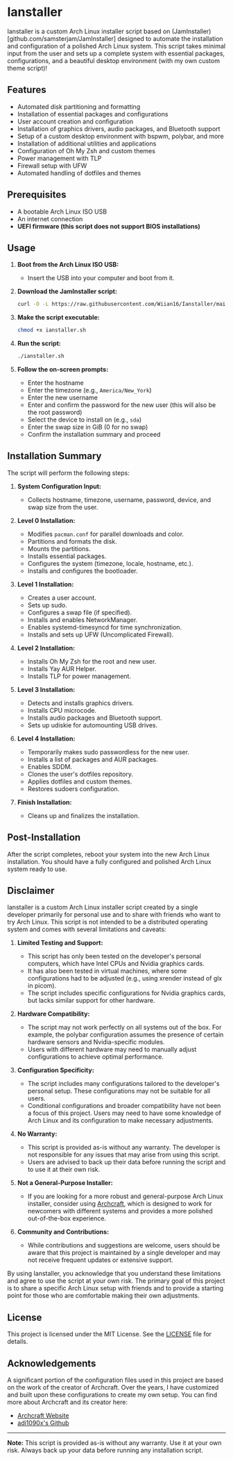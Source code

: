 # Ianstaller

Ianstaller is a custom Arch Linux installer script based on (JamInstaller)[github.com/samsterjam/JamInstaller]
designed to automate the installation and configuration of a
polished Arch Linux system. This script takes minimal input from the user and sets up a complete system with essential 
packages, configurations, and a beautiful desktop environment (with my own custom theme script)!

## Features

- Automated disk partitioning and formatting
- Installation of essential packages and configurations
- User account creation and configuration
- Installation of graphics drivers, audio packages, and Bluetooth support
- Setup of a custom desktop environment with bspwm, polybar, and more
- Installation of additional utilities and applications
- Configuration of Oh My Zsh and custom themes
- Power management with TLP
- Firewall setup with UFW
- Automated handling of dotfiles and themes

## Prerequisites

- A bootable Arch Linux ISO USB
- An internet connection
- **UEFI firmware (this script does not support BIOS installations)**

## Usage

1. **Boot from the Arch Linux ISO USB:**
   - Insert the USB into your computer and boot from it.

2. **Download the JamInstaller script:**
   ```sh
   curl -O -L https://raw.githubusercontent.com/Wiian16/Ianstaller/main/ianstaller.sh
   ```

3. **Make the script executable:**
   ```sh
   chmod +x ianstaller.sh
   ```

4. **Run the script:**
   ```sh
   ./ianstaller.sh
   ```

5. **Follow the on-screen prompts:**
   - Enter the hostname
   - Enter the timezone (e.g., `America/New_York`)
   - Enter the new username
   - Enter and confirm the password for the new user (this will also be the root password)
   - Select the device to install on (e.g., `sda`)
   - Enter the swap size in GiB (0 for no swap)
   - Confirm the installation summary and proceed

## Installation Summary

The script will perform the following steps:

1. **System Configuration Input:**
   - Collects hostname, timezone, username, password, device, and swap size from the user.

2. **Level 0 Installation:**
   - Modifies `pacman.conf` for parallel downloads and color.
   - Partitions and formats the disk.
   - Mounts the partitions.
   - Installs essential packages.
   - Configures the system (timezone, locale, hostname, etc.).
   - Installs and configures the bootloader.

3. **Level 1 Installation:**
   - Creates a user account.
   - Sets up sudo.
   - Configures a swap file (if specified).
   - Installs and enables NetworkManager.
   - Enables systemd-timesyncd for time synchronization.
   - Installs and sets up UFW (Uncomplicated Firewall).

4. **Level 2 Installation:**
   - Installs Oh My Zsh for the root and new user.
   - Installs Yay AUR Helper.
   - Installs TLP for power management.

5. **Level 3 Installation:**
   - Detects and installs graphics drivers.
   - Installs CPU microcode.
   - Installs audio packages and Bluetooth support.
   - Sets up udiskie for automounting USB drives.

6. **Level 4 Installation:**
   - Temporarily makes sudo passwordless for the new user.
   - Installs a list of packages and AUR packages.
   - Enables SDDM.
   - Clones the user's dotfiles repository.
   - Applies dotfiles and custom themes.
   - Restores sudoers configuration.

7. **Finish Installation:**
   - Cleans up and finalizes the installation.

## Post-Installation

After the script completes, reboot your system into the new Arch Linux installation. You should have a fully configured
and polished Arch Linux system ready to use.

## Disclaimer

Ianstaller is a custom Arch Linux installer script created by a single developer primarily for personal use and to 
share with friends who want to try Arch Linux. This script is not intended to be a distributed operating system and 
comes with several limitations and caveats:

1. **Limited Testing and Support:**
   - This script has only been tested on the developer's personal computers, which have Intel CPUs and Nvidia graphics 
   cards.
   - It has also been tested in virtual machines, where some configurations had to be adjusted (e.g., using xrender 
   instead of glx in picom).
   - The script includes specific configurations for Nvidia graphics cards, but lacks similar support for other 
   hardware.

2. **Hardware Compatibility:**
   - The script may not work perfectly on all systems out of the box. For example, the polybar configuration assumes 
   the presence of certain hardware sensors and Nvidia-specific modules.
   - Users with different hardware may need to manually adjust configurations to achieve optimal performance.

3. **Configuration Specificity:**
   - The script includes many configurations tailored to the developer's personal setup. These configurations may not 
   be suitable for all users.
   - Conditional configurations and broader compatibility have not been a focus of this project. Users may need to 
   have some knowledge of Arch Linux and its configuration to make necessary adjustments.

4. **No Warranty:**
   - This script is provided as-is without any warranty. The developer is not responsible for any issues that may 
   arise from using this script.
   - Users are advised to back up their data before running the script and to use it at their own risk.

5. **Not a General-Purpose Installer:**
   - If you are looking for a more robust and general-purpose Arch Linux installer, consider using 
   [Archcraft](https://archcraft.io/), which is designed to work for newcomers with different systems and provides a 
   more polished out-of-the-box experience.

6. **Community and Contributions:**
   - While contributions and suggestions are welcome, users should be aware that this project is maintained by a 
   single developer and may not receive frequent updates or extensive support.

By using Ianstaller, you acknowledge that you understand these limitations and agree to use the script at your own 
risk. The primary goal of this project is to share a specific Arch Linux setup with friends and to provide a starting 
point for those who are comfortable making their own adjustments.


## License

This project is licensed under the MIT License. See the [LICENSE](LICENSE) file for details.

## Acknowledgements

A significant portion of the configuration files used in this project are based on the work of the creator of 
Archcraft. Over the years, I have customized and built upon these configurations to create my own setup. You can find 
more about Archcraft and its creator here:

- [Archcraft Website](https://archcraft.io/)
- [adi1090x's Github](https://github.com/adi1090x)

---

**Note:** This script is provided as-is without any warranty. Use it at your own risk. Always back up your data before 
running any installation script.
